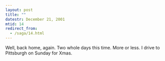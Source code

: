 ```yaml
---
layout: post
title: ""
datestr: December 21, 2001
mtid: 14
redirect_from:
  - /saga/14.html
---
```


Well, back home, again. Two whole days this time. More or less. I drive to
Pittsburgh on Sunday for Xmas.

